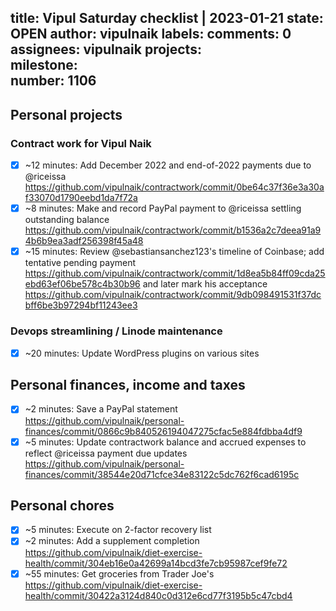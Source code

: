 title:	Vipul Saturday checklist | 2023-01-21
state:	OPEN
author:	vipulnaik
labels:	
comments:	0
assignees:	vipulnaik
projects:	
milestone:	
number:	1106
--
## Personal projects

### Contract work for Vipul Naik

- [x] ~12 minutes: Add December 2022 and end-of-2022 payments due to @riceissa https://github.com/vipulnaik/contractwork/commit/0be64c37f36e3a30af33070d1790eebd1da7f72a
- [x] ~8 minutes: Make and record PayPal payment to @riceissa settling outstanding balance https://github.com/vipulnaik/contractwork/commit/b1536a2c7deea91a94b6b9ea3adf256398f45a48
- [x] ~15 minutes: Review @sebastiansanchez123's timeline of Coinbase; add tentative pending payment https://github.com/vipulnaik/contractwork/commit/1d8ea5b84ff09cda25ebd63ef06be578c4b30b96  and later mark his acceptance https://github.com/vipulnaik/contractwork/commit/9db098491531f37dcbff6be3b97294bf11243ee3

### Devops streamlining / Linode maintenance

- [x] ~20 minutes: Update WordPress plugins on various sites

## Personal finances, income and taxes

- [x] ~2 minutes: Save a PayPal statement https://github.com/vipulnaik/personal-finances/commit/0866c9b840526194047275cfac5e884fdbba4df9
- [x] ~5 minutes: Update contractwork balance and accrued expenses to reflect @riceissa payment due updates https://github.com/vipulnaik/personal-finances/commit/38544e20d71cfce34e83122c5dc762f6cad6195c

## Personal chores

- [x] ~5 minutes: Execute on 2-factor recovery list
- [x] ~2 minutes: Add a supplement completion https://github.com/vipulnaik/diet-exercise-health/commit/304eb16e0a42699a14bcd3fe7cb95987cef9fe72
- [x] ~55 minutes: Get groceries from Trader Joe's https://github.com/vipulnaik/diet-exercise-health/commit/30422a3124d840c0d312e6cd77f3195b5c47cbd4 
